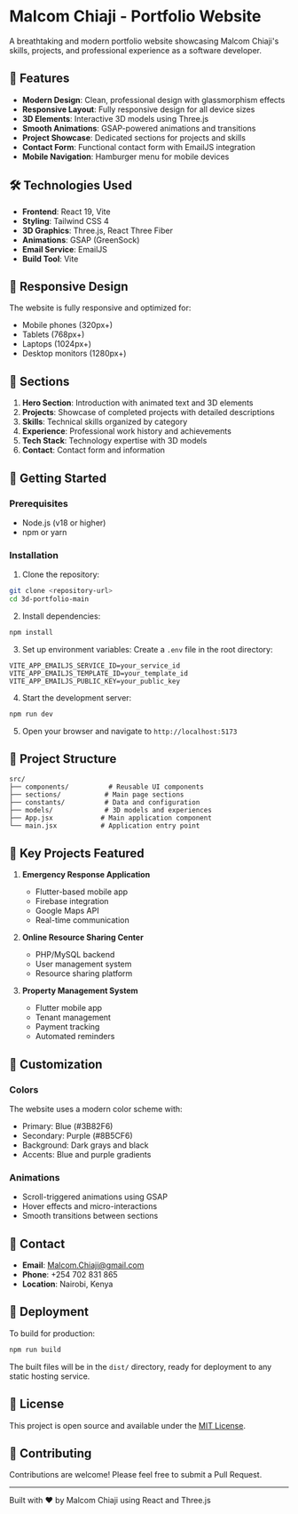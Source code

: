 # Malcom Chiaji - Portfolio Website

A breathtaking and modern portfolio website showcasing Malcom Chiaji's skills, projects, and professional experience as a software developer.

## 🚀 Features

- **Modern Design**: Clean, professional design with glassmorphism effects
- **Responsive Layout**: Fully responsive design for all device sizes
- **3D Elements**: Interactive 3D models using Three.js
- **Smooth Animations**: GSAP-powered animations and transitions
- **Project Showcase**: Dedicated sections for projects and skills
- **Contact Form**: Functional contact form with EmailJS integration
- **Mobile Navigation**: Hamburger menu for mobile devices

## 🛠️ Technologies Used

- **Frontend**: React 19, Vite
- **Styling**: Tailwind CSS 4
- **3D Graphics**: Three.js, React Three Fiber
- **Animations**: GSAP (GreenSock)
- **Email Service**: EmailJS
- **Build Tool**: Vite

## 📱 Responsive Design

The website is fully responsive and optimized for:
- Mobile phones (320px+)
- Tablets (768px+)
- Laptops (1024px+)
- Desktop monitors (1280px+)

## 🎨 Sections

1. **Hero Section**: Introduction with animated text and 3D elements
2. **Projects**: Showcase of completed projects with detailed descriptions
3. **Skills**: Technical skills organized by category
4. **Experience**: Professional work history and achievements
5. **Tech Stack**: Technology expertise with 3D models
6. **Contact**: Contact form and information

## 🚀 Getting Started

### Prerequisites

- Node.js (v18 or higher)
- npm or yarn

### Installation

1. Clone the repository:
```bash
git clone <repository-url>
cd 3d-portfolio-main
```

2. Install dependencies:
```bash
npm install
```

3. Set up environment variables:
Create a `.env` file in the root directory:
```env
VITE_APP_EMAILJS_SERVICE_ID=your_service_id
VITE_APP_EMAILJS_TEMPLATE_ID=your_template_id
VITE_APP_EMAILJS_PUBLIC_KEY=your_public_key
```

4. Start the development server:
```bash
npm run dev
```

5. Open your browser and navigate to `http://localhost:5173`

## 📁 Project Structure

```
src/
├── components/          # Reusable UI components
├── sections/           # Main page sections
├── constants/          # Data and configuration
├── models/             # 3D models and experiences
├── App.jsx            # Main application component
└── main.jsx           # Application entry point
```

## 🎯 Key Projects Featured

1. **Emergency Response Application**
   - Flutter-based mobile app
   - Firebase integration
   - Google Maps API
   - Real-time communication

2. **Online Resource Sharing Center**
   - PHP/MySQL backend
   - User management system
   - Resource sharing platform

3. **Property Management System**
   - Flutter mobile app
   - Tenant management
   - Payment tracking
   - Automated reminders

## 🎨 Customization

### Colors
The website uses a modern color scheme with:
- Primary: Blue (#3B82F6)
- Secondary: Purple (#8B5CF6)
- Background: Dark grays and black
- Accents: Blue and purple gradients

### Animations
- Scroll-triggered animations using GSAP
- Hover effects and micro-interactions
- Smooth transitions between sections

## 📧 Contact

- **Email**: Malcom.Chiaji@gmail.com
- **Phone**: +254 702 831 865
- **Location**: Nairobi, Kenya

## 🚀 Deployment

To build for production:
```bash
npm run build
```

The built files will be in the `dist/` directory, ready for deployment to any static hosting service.

## 📄 License

This project is open source and available under the [MIT License](LICENSE).

## 🤝 Contributing

Contributions are welcome! Please feel free to submit a Pull Request.

---

Built with ❤️ by Malcom Chiaji using React and Three.js
